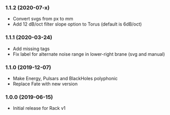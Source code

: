 ### 1.1.2 (2020-07-x)

- Convert svgs from px to mm
- Add 12 dB/oct filter slope option to Torus (default is 6dB/oct)


### 1.1.1 (2020-03-24)

- Add missing tags
- Fix label for alternate noise range in lower-right brane (svg and manual)


### 1.1.0 (2019-12-07)

- Make Energy, Pulsars and BlackHoles polyphonic
- Replace Fate with new version


### 1.0.0 (2019-06-15)

- Initial release for Rack v1
